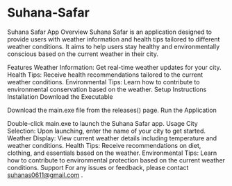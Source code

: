 # Suhana-Safar
Suhana Safar App
Overview
Suhana Safar is an application designed to provide users with weather information and health tips tailored to different weather conditions. It aims to help users stay healthy and environmentally conscious based on the current weather in their city.

Features
Weather Information: Get real-time weather updates for your city.
Health Tips: Receive health recommendations tailored to the current weather conditions.
Environmental Tips: Learn how to contribute to environmental conservation based on the weather.
Setup Instructions
Installation
Download the Executable

Download the main.exe file from the releases() page.
Run the Application

Double-click main.exe to launch the Suhana Safar app.
Usage
City Selection: Upon launching, enter the name of your city to get started.
Weather Display: View current weather details including temperature and weather conditions.
Health Tips: Receive recommendations on diet, clothing, and essentials based on the weather.
Environmental Tips: Learn how to contribute to environmental protection based on the current weather conditions.
Support
For any issues or feedback, please contact suhanas0611@gmail.com .

